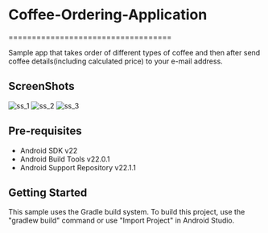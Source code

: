 # Coffee-Ordering-Application

===================================

Sample app that takes order of different types of coffee and then after send coffee details(including calculated price) to your e-mail address. 


ScreenShots
--------------

![ss_1](https://user-images.githubusercontent.com/28810075/34658007-68a71f4c-f451-11e7-9009-d69fce4a7543.jpeg)
![ss_2](https://user-images.githubusercontent.com/28810075/34658025-81df600a-f451-11e7-9c0a-0bb595689773.jpeg)
![ss_3](https://user-images.githubusercontent.com/28810075/34658031-8d8d680c-f451-11e7-8749-8df9b34a2d08.jpeg)

Pre-requisites
--------------

- Android SDK v22
- Android Build Tools v22.0.1
- Android Support Repository v22.1.1

Getting Started
---------------

This sample uses the Gradle build system. To build this project, use the
"gradlew build" command or use "Import Project" in Android Studio.


